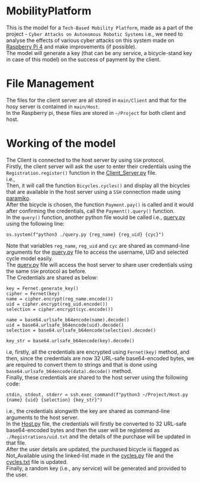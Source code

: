 # MobilityPlatform
This is the model for a `Tech-Based Mobility Platform`, made as a part of the project - `Cyber Attacks on Autonomous Robotic Systems` i.e., we need to analyse the effects of various cyber attacks on this system made on [Raspberry Pi 4](https://www.raspberrypi.com/products/raspberry-pi-4-model-b/) and make improvements (if possible).<br />
The model will generate a key (that can be any service, a bicycle-stand key in case of this model) on the success of payment by the client.
# File Management
The files for the client server are all stored in `main/Client` and that for the hosy server is contained in `main/Host`.<br />
In the Raspberry pi, these files are stored in `~/Project` for both client and host.
# Working of the model
The Client is connected to the host server by using `SSH` protocol.<br />
Firstly, the client server will ask the user to enter their credentials using the `Registration.register()` function in the [Client_Server.py](Client/Client_Server.py) file.<br />
i.e.,<br />
Then, it will call the function `Bicycles.cycles()` and display all the bicycles that are available in the host server using a `SSH` connection made using [paramiko](https://www.paramiko.org/).<br />
After the bicycle is chosen, the function `Payment.pay()` is called and it would after confirming the credentials, call the `Payment().query()` function.<br />
In the `query()` function, another python file would be called i.e., [query.py](Client/query.py) using the following line:<br />
```
os.system(f"python3 ./query.py {reg_name} {reg_uid} {cyc}")
```
Note that variables `reg_name`, `reg_uid` and `cyc` are shared as command-line arguments for the [query.py](Client/query.py) file to access the username, UID and selected cycle model easily.<br />
The [query.py](Client/query.py) file will access the host server to share user credentials using the same `SSH` protocol as before.<br />
The Credentials are shared as below:
```
key = Fernet.generate_key()
cipher = Fernet(key)
name = cipher.encrypt(reg_name.encode())
uid = cipher.encrypt(reg_uid.encode())
selection = cipher.encrypt(cyc.encode())
        
name = base64.urlsafe_b64encode(name).decode()
uid = base64.urlsafe_b64encode(uid).decode()
selection = base64.urlsafe_b64encode(selection).decode()
        
key_str = base64.urlsafe_b64encode(key).decode()
```
i.e, firstly, all the credentials are encrypted using `Fernet(key)` method, and then, since the credentials are now 32 URL-safe base64-encoded bytes, we are required to convert them to strings and that is done using `base64.urlsafe_b64encode(data).decode()` method.<br />
Finally, these credentials are shared to the host server using the following code:
```
stdin, stdout, stderr = ssh.exec_command(f"python3 ~/Project/Host.py {name} {uid} {selection} {key_str}")
```
i.e., the credentials alongwith the key are shared as command-line arguments to the host server.<br />
In the [Host.py](Host/Host.py) file, the credentials will firstly be converted to 32 URL-safe base64-encoded bytes and then the user will be registered as `./Registrations/uid.txt` and the details of the purchase will be updated in that file.<br />
After the user details are updated, the purchased bicycle is flagged as Not_Available using the linked-list made in the [cycles.py](Host/cycles.py) file and the [cycles.txt](/Host/cycles.txt) file is updated. <br />
Finally, a random key (i.e., any service) will be generated and provided to the user.
